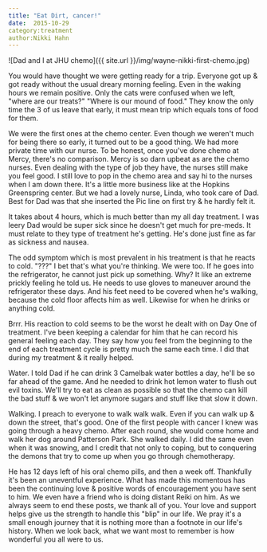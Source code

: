 ```yaml
---
title: "Eat Dirt, cancer!"
date:  2015-10-29
category:treatment
author:Nikki Hahn
---
```

![Dad and I at JHU chemo]({{ site.url }}/img/wayne-nikki-first-chemo.jpg)

You would have thought we were getting ready for a trip.  Everyone got up & got ready without the usual dreary morning feeling.  Even in the waking hours we remain positive.  Only the cats were confused when we left, "where are our treats?"  "Where is our mound of food."  They know the only time the 3 of us leave that early, it must mean trip which equals tons of food for them.

We were the first ones at the chemo center.  Even though we weren't much for being there so early, it turned out to be a good thing.  We had more private time with our nurse.  To be honest, once you've done chemo at Mercy, there's no comparison.  Mercy is so darn upbeat as are the chemo nurses.  Even dealing with the type of job they have, the nurses still make you feel good.  I still love to pop in the chemo area and say hi to the nurses when I am down there.  It's a little more business like at the Hopkins Greenspring center.  But we had a lovely nurse, Linda, who took care of Dad.  Best for Dad was that she inserted the Pic line on first try & he hardly felt it.  

It takes about 4 hours, which is much better than my all day treatment.  I was leery Dad would be super sick since he doesn't get much for pre-meds.  It must relate to they type of treatment he's getting.  He's done just fine as far as sickness and nausea.

The odd symptom which is most prevalent in his treatment is that he reacts to cold.  "???"  I bet that's what you're thinking.  We were too.  If he goes into the refrigerator, he cannot just pick up something.  Why?  It like an extreme prickly feeling he told us.  He needs to use gloves to maneuver around the refrigerator these days.  And his feet need to be covered when  he's walking, because the cold floor affects him as well.  Likewise for when he drinks or anything cold.  

Brrr.  His reaction to cold seems to be the worst he dealt with on Day One of treatment.  I've been keeping a calendar for him that he can record his general feeling each day.  They say how you feel from the beginning to the end of each treatment cycle is pretty much the same each time.  I did that during my treatment & it really helped.  

Water.  I told Dad if he can drink 3 Camelbak water bottles a day, he'll be so far ahead of the game.  And he needed to drink hot lemon water to flush out evil toxins.  We'll try to eat as clean as possible so that the chemo can kill the bad stuff & we won't let anymore sugars and stuff like that slow it down.

Walking.  I preach to everyone to walk walk walk.  Even if you can walk up & down the street, that's good.  One of the first people with cancer I knew was going through a heavy chemo.  After each round, she would come home and walk her dog around Patterson Park. She walked daily.  I did the same even when it was snowing, and I credit that not only to coping, but to conquering the demons that try to come up when you go through chemotherapy.

He has 12 days left of his oral chemo pills, and then a week off.  Thankfully it's been an uneventful experience.  What has made this momentous has been the continuing love & positive words of encouragement you have sent to him.  We even have a friend who is doing distant Reiki on him.  As we always seem to end these posts, we thank all of you.  Your love and support helps give us the strength to handle this "blip" in our life.  We pray it's a small enough journey that it is nothing more than a footnote in our life's history.  When we look back, what we want most to remember is how wonderful you all were to us.

